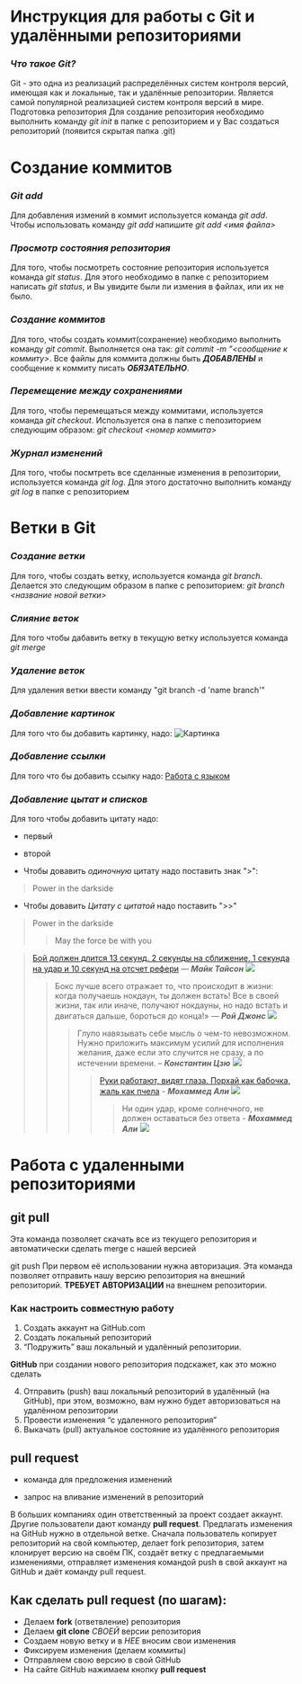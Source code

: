 
# Инструкция для работы с Git и удалёнными репозиториями

### ***Что такое Git?***
Git - это одна из реализаций распределённых систем контроля версий, имеющая как и локальные, так и удалённые репозитории. Является самой популярной реализацией систем контроля версий в мире.
Подготовка репозитория
Для создание репозитория необходимо выполнить команду *git init*  в папке с репозиторием и у Вас создаться репозиторий (появится скрытая папка .git)

# Создание коммитов

### ***Git add***
Для добавления измений в коммит используется команда *git add*. Чтобы использовать команду *git add* напишите *git add <имя файла>*

### ***Просмотр состояния репозитория***
Для того, чтобы посмотреть состояние репозитория используется команда *git status*. Для этого необходимо в папке с репозиторием написать *git status*, и Вы увидите были ли измения в файлах, или их не было.

### ***Создание коммитов***
Для того, чтобы создать коммит(сохранение) необходимо выполнить команду *git commit*. Выполняется она так: *git commit -m "<сообщение к коммиту>*. Все файлы для коммита должны быть ***ДОБАВЛЕНЫ*** и сообщение к коммиту писать ***ОБЯЗАТЕЛЬНО***.

### ***Перемещение между сохранениями***
Для того, чтобы перемещаться между коммитами, используется команда *git checkout*. Используется она в папке с пепозиторием следующим образом: *git checkout <номер коммита>*

### ***Журнал изменений***
Для того, чтобы посмтреть все сделанные изменения в репозитории, используется команда *git log*. Для этого достаточно выполнить команду *git log* в папке с репозиторием

# Ветки в Git

### ***Создание ветки***

Для того, чтобы создать ветку, используется команда *git branch*. Делается это следующим образом в папке с репозиторием: *git branch <название новой ветки>*

### ***Слияние веток***

Для того чтобы дабавить ветку в текущую ветку используется команда *git merge <name branch>*

### ***Удаление веток***
Для удаления ветки ввести команду "git branch -d 'name branch'"

### ***Добавление картинок***
Для того что бы добавить картинку, надо:
![Картинка](https://img2.akspic.ru/attachments/crops/4/8/6/7/17684/17684-gorodskoj_pejzazh-gorod-metropoliya-gorodskoj_rajon-noch-1366x768.jpg)

### ***Добавление ссылки***
Для того что бы добавить ссылку надо:
[Работа с языком](https://texterra.ru/blog/ischerpyvayushchaya-shpargalka-po-sintaksisu-razmetki-markdown-na-zametku-avtoram-veb-razrabotchikam.html)

### ***Добавление цытат и списков***
Для того чтобы добавить цитату надо:
* первый
- второй
* Чтобы довавить *одиночную* цитату надо поставить знак ">":
> Power in the darkside

* Чтобы довавить *Цитату с цитатой* надо поставить ">>"
> Power in the darkside
>>May the force be with you


>[Бой должен длится 13 секунд. 2 секунды на сближение, 1 секунда на удар и 10 секунд на отсчет рефери](https://i.mycdn.me/i?r=AzEPZsRbOZEKgBhR0XGMT1RkoYA0xpE-1Hidr3wfY57QjqaKTM5SRkZCeTgDn6uOyic) — ***Майк Тайсон***
![](https://i.mycdn.me/i?r=AzEPZsRbOZEKgBhR0XGMT1RkoYA0xpE-1Hidr3wfY57QjqaKTM5SRkZCeTgDn6uOyic)
>>Бокс лучше всего отражает то, что происходит в жизни: когда получаешь нокдаун, ты должен встать! Все в своей жизни, так или иначе, получают нокдауны, но надо встать и двигаться дальше, бороться до конца!» — ***Рой Джонс***
![](https://avatars.dzeninfra.ru/get-zen_doc/1852544/pub_5cffbe41f193e300ab59239f_5cffc1af70822600ac4e9fee/scale_1200)
>>>Глупо навязывать себе мысль о чем-то невозможном. Нужно приложить максимум усилий для исполнения желания, даже если это случится не сразу, а по истечении времени. – ***Константин Цзю***
![](https://img.championat.com/i/25/47/1612352547249119970.jpg
)
>>>>[Руки работают, видят глаза. Порхай как бабочка, жаль как пчела](https://proactions.ru/media/uploads/2021/07/04/q3166p4b.jpg) - ***Мохаммед Али***
 ![](https://proactions.ru/media/uploads/2021/07/04/q3166p4b.jpg)
>>>>>Ни один удар, кроме солнечного, не должен оставаться без ответа - ***Мохаммед Али***
![](https://sun6-23.userapi.com/impf/63FKToqXOl_CmnaizPR0fpwHHrP1bh3NKhT70g/QzicVnNlfq4.jpg?size=604x604&quality=96&sign=c34d527754fe2064a1aa44fe77ff5e19&type=album)

# Работа с удаленными репозиториями
## **git pull**
Эта команда позволяет скачать все из текущего репозитория и автоматически сделать merge с нашей версией

git push
При первом её использовании нужна авторизация.
Эта команда позволяет отправить нашу версию репозитория на внешний репозиторий. **ТРЕБУЕТ АВТОРИЗАЦИИ** на внешнем репозитории.

### **Как настроить совместную работу**

1. Создать аккаунт на GitHub.com
2. Создать локальный репозиторий
3. “Подружить” ваш локальный и удалённый репозитории. 
    
**GitHub** при создании нового репозитория подскажет, как это можно сделать
    
4. Отправить (push) ваш локальный репозиторий в удалённый (на GitHub), при этом, возможно, вам нужно будет авторизоваться на удалённом репозитории
5. Провести изменения “с удаленного репозитория”
6. Выкачать (pull) актуальное состояние из удалённого репозитория

## **pull request**

- команда для предложения изменений 

- запрос на вливание изменений в репозиторий

В больших компаниях один ответственный за проект создает аккаунт. Другие пользователи дают команду **pull request**. Предлагать изменения на GitHub нужно в отдельной ветке. 
Сначала пользователь копирует репозиторий на свой компьютер, делает fork репозитория, затем клонирует версию на своём ПК, создаёт ветку с предлагаемыми изменениями, отправляет изменения командой push в свой аккаунт на GitHub и даёт команду pull request.

## Как сделать **pull request** (по шагам):

- Делаем **fork** (ответвление) репозитория
- Делаем **git clone** _СВОЕЙ_ версии репозитория
- Создаем новую ветку и в _НЕЕ_ вносим свои изменения
- Фиксируем изменения (делаем коммиты)
- Отправляем свою версию в свой GitHub
- На сайте GitHub нажимаем кнопку **pull request**

